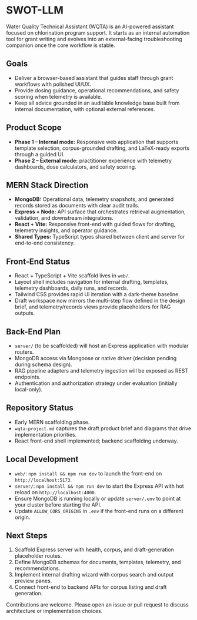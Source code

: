 # SWOT-LLM

Water Quality Technical Assistant (WQTA) is an AI-powered assistant focused on chlorination program support. It starts as an internal automation tool for grant writing and evolves into an external-facing troubleshooting companion once the core workflow is stable.

## Goals
- Deliver a browser-based assistant that guides staff through grant workflows with polished UI/UX.
- Provide dosing guidance, operational recommendations, and safety scoring when telemetry is available.
- Keep all advice grounded in an auditable knowledge base built from internal documentation, with optional external references.

## Product Scope
- **Phase 1 – Internal mode:** Responsive web application that supports template selection, corpus-grounded drafting, and LaTeX-ready exports through a guided UI.
- **Phase 2 – External mode:** practitioner experience with telemetry dashboards, dose calculators, and safety scoring.

## MERN Stack Direction
- **MongoDB:** Operational data, telemetry snapshots, and generated records stored as documents with clear audit trails.
- **Express + Node:** API surface that orchestrates retrieval augmentation, validation, and downstream integrations.
- **React + Vite:** Responsive front-end with guided flows for drafting, telemetry insights, and operator guidance.
- **Shared Types:** TypeScript types shared between client and server for end-to-end consistency.

## Front-End Status
- React + TypeScript + Vite scaffold lives in `web/`.
- Layout shell includes navigation for internal drafting, templates, telemetry dashboards, daily runs, and records.
- Tailwind CSS provides rapid UI iteration with a dark-theme baseline.
- Draft workspace now mirrors the multi-step flow defined in the design brief, and telemetry/records views provide placeholders for RAG outputs.

## Back-End Plan
- `server/` (to be scaffolded) will host an Express application with modular routers.
- MongoDB access via Mongoose or native driver (decision pending during schema design).
- RAG pipeline adapters and telemetry ingestion will be exposed as REST endpoints.
- Authentication and authorization strategy under evaluation (initially local-only).

## Repository Status
- Early MERN scaffolding phase.
- `wqta-project.md` captures the draft product brief and diagrams that drive implementation priorities.
- React front-end shell implemented; backend scaffolding underway.

## Local Development
- `web/`: `npm install && npm run dev` to launch the front-end on `http://localhost:5173`.
- `server/`: `npm install && npm run dev` to start the Express API with hot reload on `http://localhost:4000`.
- Ensure MongoDB is running locally or update `server/.env` to point at your cluster before starting the API.
- Update `ALLOW_CORS_ORIGINS` in `.env` if the front-end runs on a different origin.

## Next Steps
1. Scaffold Express server with health, corpus, and draft-generation placeholder routes.
2. Define MongoDB schemas for documents, templates, telemetry, and recommendations.
3. Implement internal drafting wizard with corpus search and output preview panes.
4. Connect front-end to backend APIs for corpus listing and draft generation.

Contributions are welcome. Please open an issue or pull request to discuss architecture or implementation choices.
